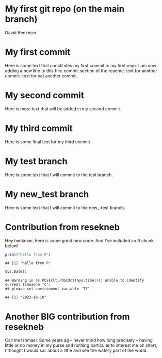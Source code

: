 My first git repo (on the main branch)
================
David Benkeser

# My first commit

Here is some text that constitutes my first commit in my first repo. I
am now adding a new line to this first commit section of the readme.
text for another commit. text for yet another commit.

# My second commit

Here is more text that will be added in my second commit.

# My third commit

Here is some final text for my third commit.

# My test branch

Here is some text that I will commit to the test branch.

# My new_test branch

Here is some text that I will commit to the new\_-test branch.

# Contribution from resekneb

Hey benkeser, here is some great new code. And I’ve included an R chunk
below!

``` r
print("hello from R")
```

    ## [1] "hello from R"

``` r
Sys.Date()
```

    ## Warning in as.POSIXlt.POSIXct(Sys.time()): unable to identify current timezone 'C':
    ## please set environment variable 'TZ'

    ## [1] "2022-10-10"

# Another BIG contribution from resekneb

Call me Ishmael. Some years ag – never mind how long precisely – having
little or no money in my purse and nothing particular to interest me on
short, I thought I would sail about a little and see the watery part of
the world.
